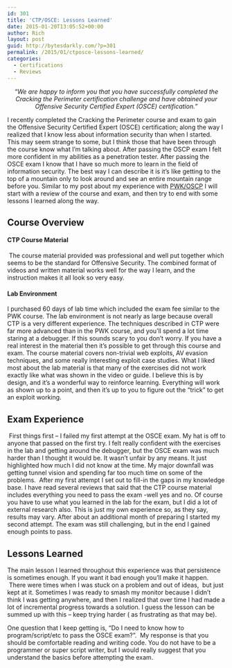 ```yaml
---
id: 301
title: 'CTP/OSCE: Lessons Learned'
date: 2015-01-20T13:05:52+00:00
author: Rich
layout: post
guid: http://bytesdarkly.com/?p=301
permalink: /2015/01/ctposce-lessons-learned/
categories:
  - Certifications
  - Reviews
---
```

<p style="text-align: center;">
  <em>&#8220;We are happy to inform you that you have successfully completed the Cracking the Perimeter certification challenge and have obtained your Offensive Security Certified Expert (OSCE) certification.&#8221;</em>
</p>

<p style="text-align: left;">
  I recently completed the Cracking the Perimeter course and exam to gain the Offensive Security Certified Expert (OSCE) certification; along the way I realized that I know less about information security than when I started. This may seem strange to some, but I think those that have been through the course know what I&#8217;m talking about. After passing the OSCP exam I felt more confident in my abilities as a penetration tester. After passing the OSCE exam I know that I have so much more to learn in the field of information security. The best way I can describe it is it&#8217;s like getting to the top of a mountain only to look around and see an entire mountain range before you. Similar to my post about my experience with <a href="http://bytesdarkly.com/2014/09/pwkoscp-lessons-learned/">PWK/OSCP</a> I will start with a review of the course and exam, and then try to end with some lessons I learned along the way.
</p>

## Course Overview

#### CTP Course Material

<p style="text-align: left;">
   The course material provided was professional and well put together which seems to be the standard for Offensive Security. The combined format of videos and written material works well for the way I learn, and the instruction makes it all look so very easy.
</p>

#### Lab Environment

<p style="text-align: left;">
  I purchased 60 days of lab time which included the exam fee similar to the PWK course. The lab environment is not nearly as large because overall CTP is a very different experience. The techniques described in CTP were far more advanced than in the PWK course, and you&#8217;ll spend a lot time staring at a debugger. If this sounds scary to you don&#8217;t worry. If you have a real interest in the material then it&#8217;s possible to get through this course and exam. The course material covers non-trivial web exploits, AV evasion techniques, and some really interesting exploit case studies. What I liked most about the lab material is that many of the exercises did not work exactly like what was shown in the video or guide. I believe this is by design, and it&#8217;s a wonderful way to reinforce learning. Everything will work as shown up to a point, and then it&#8217;s up to you to figure out the &#8220;trick&#8221; to get an exploit working.
</p>

## Exam Experience

<p style="text-align: left;">
   First things first &#8211; I failed my first attempt at the OSCE exam. My hat is off to anyone that passed on the first try. I felt really confident with the exercises in the lab and getting around the debugger, but the OSCE exam was much harder than I thought it would be. It wasn&#8217;t unfair by any means. It just highlighted how much I did not know at the time. My major downfall was getting tunnel vision and spending far too much time on some of the problems.  After my first attempt I set out to fill-in the gaps in my knowledge base. I have read several reviews that said that the CTP course material includes everything you need to pass the exam -well yes and no. Of course you have to use what you learned in the lab for the exam, but I did a lot of external research also. This is just my own experience so, as they say, results may vary. After about an additional month of preparing I started my second attempt. The exam was still challenging, but in the end I gained enough points to pass.
</p>

## Lessons Learned

The main lesson I learned throughout this experience was that persistence is sometimes enough. If you want it bad enough you&#8217;ll make it happen.  There were times when I was stuck on a problem and out of ideas,  but just kept at it. Sometimes I was ready to smash my monitor because I didn&#8217;t think I was getting anywhere, and then I realized that over time I had made a lot of incremental progress towards a solution. I guess the lesson can be summed up with this &#8211; keep trying harder ( as frustrating as that may be).

One question that I keep getting is, &#8220;Do I need to know how to program/script/etc to pass the OSCE exam?&#8221;.  My response is that you should be comfortable reading and writing code. You do not have to be a programmer or super script writer, but I would really suggest that you understand the basics before attempting the exam.

<p style="text-align: left;">
